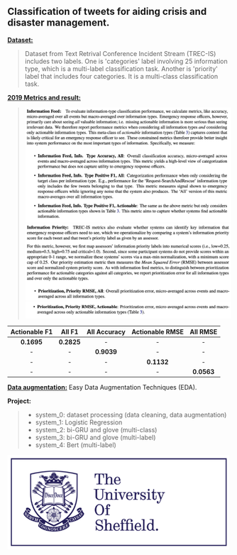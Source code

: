 
## Classification of tweets for aiding crisis and disaster management.

**[Dataset:](http://dcs.gla.ac.uk/~richardm/TREC_IS/2020/data.html)** 
>Dataset from Text Retrival Conference Incident Stream (TREC-IS) includes two labels. One is 'categories' label involving 25 information type, which is a multi-label classification task. Another is 'priority' label that includes four categories. It is a multi-class classification task.

**[2019 Metrics and result:](http://dcs.gla.ac.uk/~richardm/TREC_IS/2020/ISCRAM_2020_TREC_IS.pdf)** 
> <img src="image/metrics_1.png" width="500">
> <img src="image/metrics_2.png" width="500">
> <img src="image/metrics_3.png" width="500">

| Actionable F1 | All F1 | All Accuracy | Actionable RMSE | All RMSE |
| :-: | :-: | :-: | :-: | :-: | 
| **0.1695** | **0.2825** | - | - | - |
| - | - | **0.9039** | - | - |
| - | - | - | **0.1132** | - |
| - | - | - | - | **0.0563** |


**[Data augmentation:](https://github.com/jasonwei20/eda_nlp)** Easy Data Augmentation Techniques (EDA).

**Project:**
>* system_0: dataset processing (data cleaning, data augmentation)
>* system_1: Logistic Regression
>* system_2: bi-GRU and glove (multi-class)
>* system_3: bi-GRU and glove (multi-label)
>* system_4: Bert (multi-label)

<img src="image/sheffield.png" width="500">
